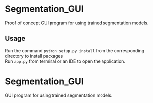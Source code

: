 # Segmentation_GUI
Proof of concept GUI program for using trained segmentation models.

## Usage
Run the command `python setup.py install` from the corresponding directory to install packages \
Run `app.py` from terminal or an IDE to open the application.

# Segmentation_GUI
GUI program for using trained segmentation models.

